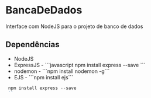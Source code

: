 # BancaDeDados
 Interface com NodeJS para o projeto de banco de dados
 
 ## Dependências
 
 <ul>
 <li>NodeJS</li>
 <li>ExpressJS - ```javascript
  npm install express --save
  ```</li>
 <li>nodemon - ```npm install nodemon -g```</li>
 <li>EJS - ```npm install ejs```</li>
 </ul>
 
 ```javascript
  npm install express --save
  ``
